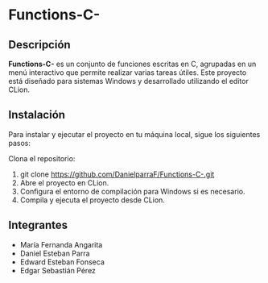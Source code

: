 
# Functions-C-

## Descripción

**Functions-C-** es un conjunto de funciones escritas en C, agrupadas en un menú interactivo que permite realizar varias tareas útiles. Este proyecto está diseñado para sistemas Windows y desarrollado utilizando el editor CLion.

## Instalación
Para instalar y ejecutar el proyecto en tu máquina local, sigue los siguientes pasos:

Clona el repositorio:
1. git clone https://github.com/DanielparraF/Functions-C-.git
2. Abre el proyecto en CLion.
3. Configura el entorno de compilación para Windows si es necesario.
4. Compila y ejecuta el proyecto desde CLion.

## Integrantes
- María Fernanda Angarita
- Daniel Esteban Parra
- Edward Esteban Fonseca
- Edgar Sebastián Pérez

